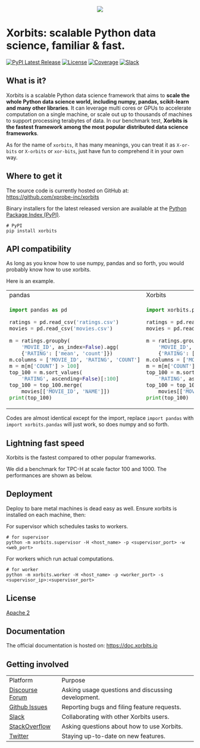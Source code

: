 <div align="center">
  <img src="https://raw.githubusercontent.com/xprobe-inc/xorbits/main/doc/source/_static/xorbits.svg"><br>
</div>

# Xorbits: scalable Python data science, familiar & fast.
[![PyPI Latest Release](https://img.shields.io/pypi/v/xorbits.svg?style=for-the-badge)](https://pypi.org/project/xorbits/)
[![License](https://img.shields.io/pypi/l/xorbits.svg?style=for-the-badge)](https://github.com/xprobe-inc/xorbits/blob/main/LICENSE)
[![Coverage](https://img.shields.io/codecov/c/github/xprobe-inc/xorbits?style=for-the-badge)](https://codecov.io/gh/xprobe-inc/xorbits)
[![Slack](https://img.shields.io/badge/join_Slack-information-brightgreen.svg?logo=slack&style=for-the-badge)](https://slack.xorbits.io)

## What is it?
Xorbits is a scalable Python data science framework that aims to **scale the whole Python data science world,
including numpy, pandas, scikit-learn and many other libraries**. It can leverage multi cores or GPUs to 
accelerate computation on a single machine, or scale out up to thousands of machines to support processing 
terabytes of data. In our benchmark test, **Xorbits is the fastest framework among 
the most popular distributed data science frameworks**.

As for the name of `xorbits`, it has many meanings, you can treat it as `X-or-bits` or `X-orbits` or `xor-bits`, 
just have fun to comprehend it in your own way.

## Where to get it
The source code is currently hosted on GitHub at: https://github.com/xprobe-inc/xorbits

Binary installers for the latest released version are available at the [Python
Package Index (PyPI)](https://pypi.org/project/xorbits).

```shell
# PyPI
pip install xorbits
```

## API compatibility
As long as you know how to use numpy, pandas and so forth, you would probably know how to use xorbits.

Here is an example.

<table>
<tr>
<td> pandas </td> <td> Xorbits </td>
</tr>
<tr>
<td>

```python
import pandas as pd

ratings = pd.read_csv('ratings.csv')
movies = pd.read_csv('movies.csv')

m = ratings.groupby(
    'MOVIE_ID', as_index=False).agg(
    {'RATING': ['mean', 'count']})
m.columns = ['MOVIE_ID', 'RATING', 'COUNT']
m = m[m['COUNT'] > 100]
top_100 = m.sort_values(
    'RATING', ascending=False)[:100]
top_100 = top_100.merge(
    movies[['MOVIE_ID', 'NAME']])
print(top_100)
```

</td>
<td>
    
```python
import xorbits.pandas as pd

ratings = pd.read_csv('ratings.csv')
movies = pd.read_csv('movies.csv')

m = ratings.groupby(
    'MOVIE_ID', as_index=False).agg(
    {'RATING': ['mean', 'count']})
m.columns = ['MOVIE_ID', 'RATING', 'COUNT']
m = m[m['COUNT'] > 100]
top_100 = m.sort_values(
    'RATING', ascending=False)[:100]
top_100 = top_100.merge(
    movies[['MOVIE_ID', 'NAME']])
print(top_100)
```
</td>
</tr>
</table>

Codes are almost identical except for the import, 
replace `import pandas` with `import xorbits.pandas` will just work, 
so does numpy and so forth.

## Lightning fast speed
Xorbits is the fastest compared to other popular frameworks.

We did a benchmark for TPC-H at scale factor 100 and 1000. 
The performances are shown as below.

## Deployment
Deploy to bare metal machines is dead easy as well. Ensure xorbits is installed on each machine,
then:

For supervisor which schedules tasks to workers.

```shell
# for supervisor
python -m xorbits.supervisor -H <host_name> -p <supervisor_port> -w <web_port>
```

For workers which run actual computations.

```shell
# for worker
python -m xorbits.worker -H <host_name> -p <worker_port> -s <supervisor_ip>:<supervisor_port>
```

## License
[Apache 2](LICENSE)

## Documentation
The official documentation is hosted on: https://doc.xorbits.io

## Getting involved

<table>
<tr>
<td> Platform </td> <td> Purpose </td>
</tr>
<tr>
<td>
<a href="https://discuss.xorbits.io">Discourse Forum</a>
</td>
<td>
Asking usage questions and discussing development.
</td>
</tr>
<tr>
<td>
<a href="https://github.com/xprobe-inc/xorbits/issues">Github Issues</a>
</td>
<td>
Reporting bugs and filing feature requests.
</td>
</tr>
<tr>
<td>
<a href="https://slack.xorbits.io">Slack</a>
</td>
<td>
Collaborating with other Xorbits users.
</td>
</tr>
<tr>
<td>
<a href="https://stackoverflow.com/questions/tagged/xorbits">StackOverflow</a>
</td>
<td>
Asking questions about how to use Xorbits.
</td>
</tr>
<tr>
<td>
<a href="https://twitter.com/xorbits">Twitter</a>
</td>
<td>
Staying up-to-date on new features.
</td>
</tr>
</table>
